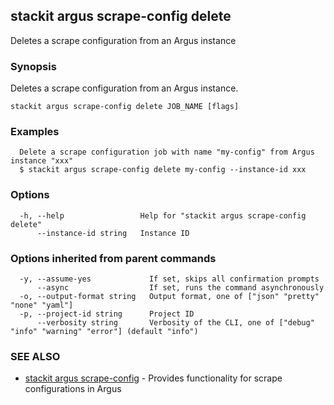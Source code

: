 ## stackit argus scrape-config delete

Deletes a scrape configuration from an Argus instance

### Synopsis

Deletes a scrape configuration from an Argus instance.

```
stackit argus scrape-config delete JOB_NAME [flags]
```

### Examples

```
  Delete a scrape configuration job with name "my-config" from Argus instance "xxx"
  $ stackit argus scrape-config delete my-config --instance-id xxx
```

### Options

```
  -h, --help                 Help for "stackit argus scrape-config delete"
      --instance-id string   Instance ID
```

### Options inherited from parent commands

```
  -y, --assume-yes             If set, skips all confirmation prompts
      --async                  If set, runs the command asynchronously
  -o, --output-format string   Output format, one of ["json" "pretty" "none" "yaml"]
  -p, --project-id string      Project ID
      --verbosity string       Verbosity of the CLI, one of ["debug" "info" "warning" "error"] (default "info")
```

### SEE ALSO

* [stackit argus scrape-config](./stackit_argus_scrape-config.md)	 - Provides functionality for scrape configurations in Argus

